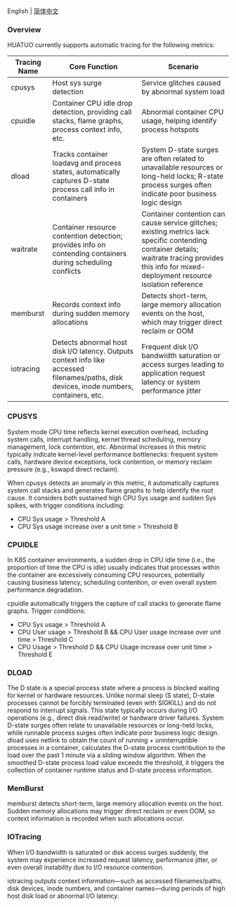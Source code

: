 English | [简体中文](./autotracing_CN.md)

### Overview
HUATUO currently supports automatic tracing for the following metrics:

| Tracing Name        | Core Function               | Scenario                                  |
| --------------------| --------------------------- |------------------------------------------ |
| cpusys              | Host sys surge detection      | Service glitches caused by abnormal system load            |
| cpuidle             | Container CPU idle drop detection, providing call stacks, flame graphs, process context info, etc. | Abnormal container CPU usage, helping identify process hotspots |
| dload               | Tracks container loadavg and process states, automatically captures D-state process call info in containers | System D-state surges are often related to unavailable resources or long-held locks; R-state process surges often indicate poor business logic design |
| waitrate            | Container resource contention detection; provides info on contending containers during scheduling conflicts | Container contention can cause service glitches; existing metrics lack specific contending container details; waitrate tracing provides this info for mixed-deployment resource isolation reference |
| memburst            | Records context info during sudden memory allocations | Detects short-term, large memory allocation events on the host, which may trigger direct reclaim or OOM |
| iotracing           | Detects abnormal host disk I/O latency. Outputs context info like accessed filenames/paths, disk devices, inode numbers, containers, etc. | Frequent disk I/O bandwidth saturation or access surges leading to application request latency or system performance jitter |

### CPUSYS
System mode CPU time reflects kernel execution overhead, including system calls, interrupt handling, kernel thread scheduling, memory management, lock contention, etc. Abnormal increases in this metric typically indicate kernel-level performance bottlenecks: frequent system calls, hardware device exceptions, lock contention, or memory reclaim pressure (e.g., kswapd direct reclaim).

When cpusys detects an anomaly in this metric, it automatically captures system call stacks and generates flame graphs to help identify the root cause. It considers both sustained high CPU Sys usage and sudden Sys spikes, with trigger conditions including:
- CPU Sys usage > Threshold A
- CPU Sys usage increase over a unit time > Threshold B

### CPUIDLE
In K8S container environments, a sudden drop in CPU idle time (i.e., the proportion of time the CPU is idle) usually indicates that processes within the container are excessively consuming CPU resources, potentially causing business latency, scheduling contention, or even overall system performance degradation.

cpuidle automatically triggers the capture of call stacks to generate flame graphs. Trigger conditions:
- CPU Sys usage > Threshold A
- CPU User usage > Threshold B && CPU User usage increase over unit time > Threshold C
- CPU Usage > Threshold D && CPU Usage increase over unit time > Threshold E

### DLOAD
The D state is a special process state where a process is blocked waiting for kernel or hardware resources. Unlike normal sleep (S state), D-state processes cannot be forcibly terminated (even with SIGKILL) and do not respond to interrupt signals. This state typically occurs during I/O operations (e.g., direct disk read/write) or hardware driver failures. System D-state surges often relate to unavailable resources or long-held locks, while runnable process surges often indicate poor business logic design. dload uses netlink to obtain the count of running + uninterruptible processes in a container, calculates the D-state process contribution to the load over the past 1 minute via a sliding window algorithm. When the smoothed D-state process load value exceeds the threshold, it triggers the collection of container runtime status and D-state process information.

### MemBurst
memburst detects short-term, large memory allocation events on the host. Sudden memory allocations may trigger direct reclaim or even OOM, so context information is recorded when such allocations occur.

### IOTracing
When I/O bandwidth is saturated or disk access surges suddenly, the system may experience increased request latency, performance jitter, or even overall instability due to I/O resource contention.

iotracing outputs context information—such as accessed filenames/paths, disk devices, inode numbers, and container names—during periods of high host disk load or abnormal I/O latency.
